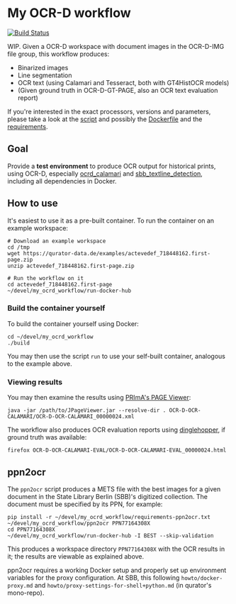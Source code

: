 My OCR-D workflow
=================

[![Build Status](https://travis-ci.org/mikegerber/my_ocrd_workflow.svg?branch=master)](https://travis-ci.org/mikegerber/my_ocrd_workflow)

WIP. Given a OCR-D workspace with document images in the OCR-D-IMG file group,
this workflow produces:

* Binarized images
* Line segmentation
* OCR text (using Calamari and Tesseract, both with GT4HistOCR models)
* (Given ground truth in OCR-D-GT-PAGE, also an OCR text evaluation report)

If you're interested in the exact processors, versions and parameters, please take a look at the [script](my_ocrd_workflow) and possibly the [Dockerfile](Dockerfile) and the [requirements](requirements.txt).

Goal
----
Provide a **test environment** to produce OCR output for historical prints, using OCR-D, especially [ocrd_calamari](https://github.com/OCR-D/ocrd_calamari) and [sbb_textline_detection](https://github.com/qurator-spk/sbb_textline_detection), including all dependencies in Docker.

How to use
----------
It's easiest to use it as a pre-built container. To run the container on an
example workspace:

~~~
# Download an example workspace
cd /tmp
wget https://qurator-data.de/examples/actevedef_718448162.first-page.zip
unzip actevedef_718448162.first-page.zip

# Run the workflow on it
cd actevedef_718448162.first-page
~/devel/my_ocrd_workflow/run-docker-hub
~~~

### Build the container yourself
To build the container yourself using Docker:
~~~
cd ~/devel/my_ocrd_workflow
./build
~~~
You may then use the script `run` to use your self-built container, analogous to
the example above.

### Viewing results
You may then examine the results using
[PRImA's PAGE Viewer](https://www.primaresearch.org/tools/PAGEViewer):
~~~
java -jar /path/to/JPageViewer.jar --resolve-dir . OCR-D-OCR-CALAMARI/OCR-D-OCR-CALAMARI_00000024.xml
~~~

The workflow also produces OCR evaluation reports using
[dinglehopper](https://github.com/qurator-spk/dinglehopper), if ground truth was
available:
~~~
firefox OCR-D-OCR-CALAMARI-EVAL/OCR-D-OCR-CALAMARI-EVAL_00000024.html
~~~

ppn2ocr
-------
The `ppn2ocr` script produces a METS file with the best images for a given
document in the State Library Berlin (SBB)'s digitized collection. The document
must be specified by its PPN, for example:
~~~
pip install -r ~/devel/my_ocrd_workflow/requirements-ppn2ocr.txt
~/devel/my_ocrd_workflow/ppn2ocr PPN77164308X
cd PPN77164308X
~/devel/my_ocrd_workflow/run-docker-hub -I BEST --skip-validation
~~~

This produces a workspace directory `PPN77164308X` with the OCR results in it;
the results are viewable as explained above.

ppn2ocr requires a working Docker setup and properly set up environment
variables for the proxy configuration. At SBB, this following
`howto/docker-proxy.md` and `howto/proxy-settings-for-shell+python.md`
(in qurator's mono-repo).
